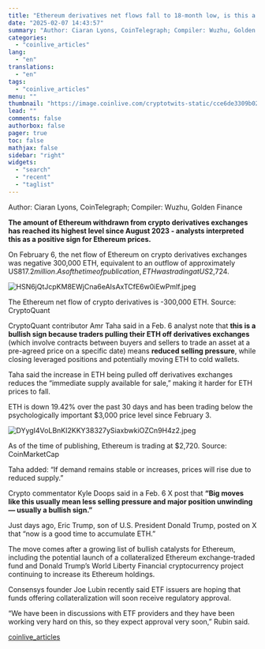 ```yaml
---
title: "Ethereum derivatives net flows fall to 18-month low, is this a bullish sign?"
date: "2025-02-07 14:43:57"
summary: "Author: Ciaran Lyons, CoinTelegraph; Compiler: Wuzhu, Golden FinanceThe amount of Ethereum withdrawn from crypto derivatives exchanges has reached its highest level since August 2023 - analysts interpreted this as a positive sign for Ethereum prices. On February 6, the net flow of Ethereum on crypto derivatives exchanges was negative 300,000..."
categories:
  - "coinlive_articles"
lang:
  - "en"
translations:
  - "en"
tags:
  - "coinlive_articles"
menu: ""
thumbnail: "https://image.coinlive.com/cryptotwits-static/cce6de3309b02b9905d6acdc1e66c19b.jpg"
lead: ""
comments: false
authorbox: false
pager: true
toc: false
mathjax: false
sidebar: "right"
widgets:
  - "search"
  - "recent"
  - "taglist"
---
```


Author: Ciaran Lyons, CoinTelegraph; Compiler: Wuzhu, Golden Finance

**The amount of Ethereum withdrawn from crypto derivatives exchanges has reached its highest level since August 2023 - analysts interpreted this as a positive sign for Ethereum prices.** 

On February 6, the net flow of Ethereum on crypto derivatives exchanges was negative 300,000 ETH, equivalent to an outflow of approximately US$817.2 million. As of the time of publication, ETH was trading at US$2,724.

![HSN6jQtJcpKM8EWjCna6eAIsAxTCfE6w0iEwPmlf.jpeg](https://img.jinse.cn/7347255_watermarknone.png "7347255")

The Ethereum net flow of crypto derivatives is -300,000 ETH. Source: CryptoQuant

CryptoQuant contributor Amr Taha said in a Feb. 6 analyst note that **this is a bullish sign because traders pulling their ETH off derivatives exchanges** (which involve contracts between buyers and sellers to trade an asset at a pre-agreed price on a specific date) means **reduced selling pressure**, while closing leveraged positions and potentially moving ETH to cold wallets.

Taha said the increase in ETH being pulled off derivatives exchanges reduces the “immediate supply available for sale,” making it harder for ETH prices to fall.

ETH is down 19.42% over the past 30 days and has been trading below the psychologically important $3,000 price level since February 3.

![DYygI4VoLBnKI2KKY38327ySiaxbwkiOZCn9H4z2.jpeg](https://img.jinse.cn/7347256_watermarknone.png "7347256")

As of the time of publishing, Ethereum is trading at $2,720. Source: CoinMarketCap

Taha added: “If demand remains stable or increases, prices will rise due to reduced supply.”

Crypto commentator Kyle Doops said in a Feb. 6 X post that **“Big moves like this usually mean less selling pressure and major position unwinding — usually a bullish sign.”**

Just days ago, Eric Trump, son of U.S. President Donald Trump, posted on X that “now is a good time to accumulate ETH.”

The move comes after a growing list of bullish catalysts for Ethereum, including the potential launch of a collateralized Ethereum exchange-traded fund and Donald Trump’s World Liberty Financial cryptocurrency project continuing to increase its Ethereum holdings.

Consensys founder Joe Lubin recently said ETF issuers are hoping that funds offering collateralization will soon receive regulatory approval.

“We have been in discussions with ETF providers and they have been working very hard on this, so they expect approval very soon,” Rubin said.

[coinlive_articles](https://www.coinlive.com/news/ethereum-derivatives-net-flows-fall-to-18-month-low-is-this)
